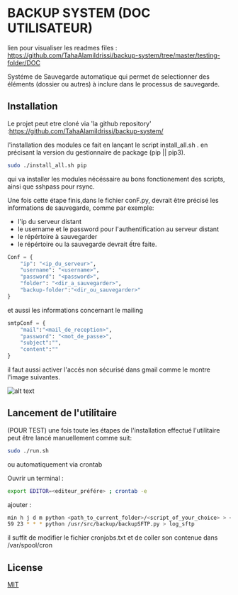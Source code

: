 # BACKUP SYSTEM (DOC UTILISATEUR)

lien pour visualiser les readmes files : https://github.com/TahaAlamiIdrissi/backup-system/tree/master/testing-folder/DOC


Systéme de Sauvegarde automatique qui permet de selectionner des éléments (dossier ou autres) à inclure dans le processus de sauvegarde.

## Installation

Le projet peut etre cloné via 'la github repository' :https://github.com/TahaAlamiIdrissi/backup-system/ 

l'installation des modules ce fait en lançant le script install_all.sh . 
en précisant la version du gestionnaire de package (pip || pip3).

```bash
sudo ./install_all.sh pip
```
qui va installer les modules nécéssaire au bons fonctionement des scripts, ainsi que sshpass pour rsync.

Une fois cette étape finis,dans le fichier conF.py, devrait être précisé les informations de sauvegarde, comme par exemple:
- l'ip du serveur distant 
- le username et le password pour l'authentification au serveur distant
- le répértoire à sauvegarder 
- le répértoire ou la sauvegarde devrait ếtre faite. 

```python
Conf = {
    "ip": "<ip_du_serveur>",
    "username": "<username>",
    "password": "<password>",
    "folder": "<dir_a_sauvegarder>",
    "backup-folder":"<dir_ou_sauvegarder>"
}
```

et aussi les informations concernant le mailing

```python
smtpConf = {
    "mail":"<mail_de_reception>",
    "password": "<mot_de_passe>",
    "subject":"",
    "content":""
}
```
il faut aussi activer l'accés non sécurisé dans gmail comme le montre l'image suivantes.

![alt text](./screenshots/lesssecure.png)


## Lancement de l'utilitaire

(POUR TEST)
une fois toute les étapes de l'installation effectué l'utilitaire peut être lancé manuellement comme suit:

```bash
sudo ./run.sh
```
ou automatiquement via crontab 

Ouvrir un terminal :
```bash 
export EDITOR=<editeur_préfére> ; crontab -e
```
ajouter : 
```bash
min h j d m python <path_to_current_folder>/<script_of_your_choice> > <name_of_log_file>
59 23 * * * python /usr/src/backup/backupSFTP.py > log_sftp
```
il suffit de modifier le fichier cronjobs.txt et de coller son contenue dans /var/spool/cron

## License
[MIT](https://choosealicense.com/licenses/mit/)